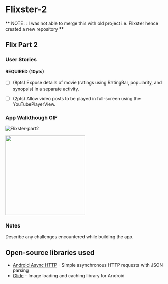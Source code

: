 # Flixster-2
** NOTE  :: I was not able to merge this with old project i.e. Flixster hence created a new repository **
## Flix Part 2

### User Stories

#### REQUIRED (10pts)

- [ ] (8pts) Expose details of movie (ratings using RatingBar, popularity, and synopsis) in a separate activity.
- [ ] (2pts) Allow video posts to be played in full-screen using the YouTubePlayerView.


### App Walkthough GIF
![Flixster-part2](https://user-images.githubusercontent.com/61173798/107174595-79ca5b80-697f-11eb-8ead-b73899da65d5.gif)


<img src="![Flixster-part2](https://user-images.githubusercontent.com/61173798/107174595-79ca5b80-697f-11eb-8ead-b73899da65d5.gif)
" width=250><br>

### Notes

Describe any challenges encountered while building the app.

## Open-source libraries used
- [Android Async HTTP](https://github.com/codepath/CPAsyncHttpClient) - Simple asynchronous HTTP requests with JSON parsing
- [Glide](https://github.com/bumptech/glide) - Image loading and caching library for Android
